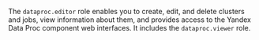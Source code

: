 The `dataproc.editor` role enables you to create, edit, and delete clusters and jobs, view information about them, and provides access to the Yandex Data Proc component web interfaces. It includes the `dataproc.viewer` role.